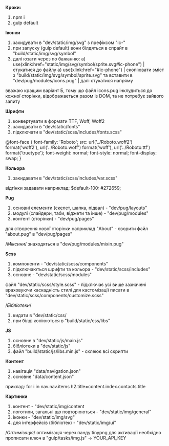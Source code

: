 **Кроки:**
1. npm i
2. gulp default


**Іконки**
1. закидувати в "dev/static/img/svg" з префіксом "ic-"
2. при запуску (gulp default) вони білдяться в спрайт в "build/static/img/svg/symbol"
3. далі юзати через по бажанню:
  а) use(xlink:href="static/img/svg/symbol/sprite.svg#ic-phone")
     | стукатися до файлу
  а) use(xlink:href="#ic-phone")
     | скопіювати зміст з "build/static/img/svg/symbol/sprite.svg" та вставити в "dev/pug/modules/icons.pug" 
     | далі стукатися напряму
     
вважаю кращим варіант Б, тому що файл icons.pug інклудиться до кожної сторінки, відображається разом із DOM, та не потребує зайвого запиту


**Шрифти**
1. конвертувати в формати TTF, Woff, Woff2
2. закидавати в "dev/static/fonts"
3. підключати в "dev/static/scss/includes/fonts.scss"

@font-face {
  font-family: 'Roboto';
  src: url('../Roboto.woff2') format('woff2'),
  url('../Roboto.woff') format('woff'),
  url('../Roboto.ttf') format('truetype');
  font-weight: normal;
  font-style: normal;
  font-display: swap;
}


**Кольора**
1. закидавати в "dev/static/scss/includes/var.scss"

відтінки задавати наприклад: $default-100: #272659;


**Pug**
1. основні елементи (скелет, шапка, підвал) - "dev/pug/layouts"
2. модулі (слайдери, таби, віджети та інше) - "dev/pug/modules"
3. контент (сторінки) - "dev/pug/pages"

для створення нової сторінки наприклад "About" - сворити файл "about.pug" в "dev/pug/pages"

/*Міксини*/
знаходяться в "dev/pug/modules/mixin.pug"


**Scss**
1. компоненти - "dev/static/scss/components"
2. підключаються шрифти та кольора - "dev/static/scss/includes"
3. основне - "dev/static/scss/modules"

файл "dev/static/scss/style.scss" - підключає усі вище зазначені враховуючи каскадність
стилі для кастомізації писати в "dev/static/scss/components/customize.scss"

/*Бібліотеки*/
 1. кидати в "dev/static/css/
 2. при білді копіюються в "build/static/css/libs"
 
 
 **JS**
 1. основне в "dev/static/js/main.js"
 2. бібліотеки в "dev/static/js"
 3. файл "build/static/js/libs.min.js" - склеює всі скрипти


**Контент**
1. навігація "data/navigation.json"
2. основне "data/content.json"

приклад:
for i in nav.nav.items
h2.title=content.index.contacts.title


**Картинки**
1. контент - "dev/static/img/content
2. логотипи, загальні що повторюються - "dev/static/img/general"
3. іконки - "dev/static/img/svg"
4. для інтерфейсів (бібліотек) - "dev/static/img/ui"

/*Оптимізація*/
оптимізація через панду tinypng
для активації необхідно прописати ключ в "gulp/tasks/img.js" -> YOUR_API_KEY
